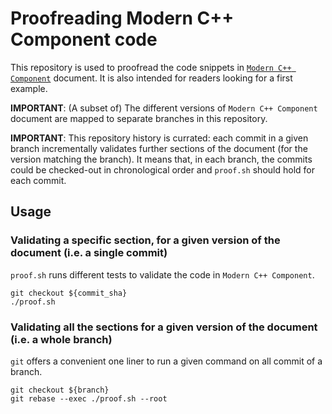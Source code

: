 # Proofreading Modern C++ Component code

This repository is used to proofread the code snippets in
[`Modern C++ Component`](https://github.com/Adnn/ModernCppComponent) document.
It is also intended for readers looking for a first example.

**IMPORTANT**: (A subset of) The different versions of `Modern C++ Component` document are mapped
to separate branches in this repository.

**IMPORTANT**: This repository history is currated: each commit in a given branch incrementally
validates further sections of the document (for the version matching the branch).
It means that, in each branch, the commits could be checked-out in chronological order and
`proof.sh` should hold for each commit.

## Usage

### Validating a specific section, for a given version of the document (i.e. a single commit)

`proof.sh` runs different tests to validate the code in `Modern C++ Component`.

    git checkout ${commit_sha}
    ./proof.sh


### Validating all the sections for a given version of the document (i.e. a whole branch)

`git` offers a convenient one liner to run a given command on all commit of a branch.

    git checkout ${branch}
    git rebase --exec ./proof.sh --root

